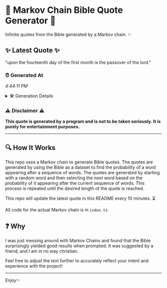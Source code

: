 # 📖 Markov Chain Bible Quote Generator 📖

Infinite quotes from the Bible generated by a Markov chain. ✨

## ✨ Latest Quote ✨
"upon the fourteenth day of the first month is the passover of the lord."

### ⏰ Generated At
*4:44:11 PM*

<details>
    <summary>🛠️ Generation Details</summary>
    <p>
        <strong>🌱 Seed:</strong> upon<br>
        <strong>🔄 Iterations:</strong> 13<br>
        <strong>📜 Context History:</strong><br>[ upon ]: the<br>[ upon, the ]: fourteenth<br>[ upon, the, fourteenth ]: day<br>[ upon, the, fourteenth, day ]: of<br>[ upon, the, fourteenth, day, of ]: the<br>[ upon, the, fourteenth, day, of, the ]: first<br>[ the, fourteenth, day, of, the, first ]: month<br>[ fourteenth, day, of, the, first, month ]: is<br>[ day, of, the, first, month, is ]: the<br>[ of, the, first, month, is, the ]: passover<br>[ the, first, month, is, the, passover ]: of<br>[ first, month, is, the, passover, of ]: the<br>[ month, is, the, passover, of, the ]: lord.<br>
    </p>
</details>

### ⚠️ Disclaimer ⚠️
**This quote is generated by a program and is not to be taken seriously. It is purely for entertainment purposes.**

---

## 🔍 How It Works

This repo uses a Markov chain to generate Bible quotes. The quotes are generated by using the Bible as a dataset to find the probability of a word appearing after a sequence of words. The quotes are generated by starting with a random word and then selecting the next word based on the probability of it appearing after the current sequence of words. This process is repeated until the desired length of the quote is reached.

This repo will update the latest quote in this README every 10 minutes. ⏳

All code for the actual Markov chain is in `index.ts`.

## ❓ Why

I was just messing around with Markov Chains and found that the Bible surprisingly yielded good results when prompted. 
It was suggested by a friend, and I am in no way christian.

Feel free to adjust the text further to accurately reflect your intent and experience with the project!

---

*Enjoy*✨
